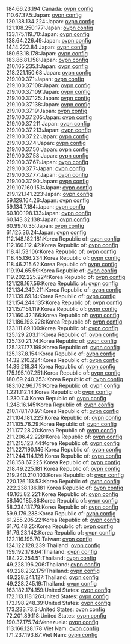 184.66.23.194:Canada: [ovpn config](vpn/184_66_23_194.ovpn)  
110.67.37.5:Japan: [ovpn config](vpn/110_67_37_5.ovpn)  
120.138.134.224:Japan: [ovpn config](vpn/120_138_134_224.ovpn)  
121.108.250.177:Japan: [ovpn config](vpn/121_108_250_177.ovpn)  
133.175.119.70:Japan: [ovpn config](vpn/133_175_119_70.ovpn)  
138.64.226.49:Japan: [ovpn config](vpn/138_64_226_49.ovpn)  
14.14.222.84:Japan: [ovpn config](vpn/14_14_222_84.ovpn)  
180.63.18.178:Japan: [ovpn config](vpn/180_63_18_178.ovpn)  
183.86.81.158:Japan: [ovpn config](vpn/183_86_81_158.ovpn)  
210.165.235.1:Japan: [ovpn config](vpn/210_165_235_1.ovpn)  
218.221.150.68:Japan: [ovpn config](vpn/218_221_150_68.ovpn)  
219.100.37.1:Japan: [ovpn config](vpn/219_100_37_1.ovpn)  
219.100.37.108:Japan: [ovpn config](vpn/219_100_37_108.ovpn)  
219.100.37.109:Japan: [ovpn config](vpn/219_100_37_109.ovpn)  
219.100.37.125:Japan: [ovpn config](vpn/219_100_37_125.ovpn)  
219.100.37.138:Japan: [ovpn config](vpn/219_100_37_138.ovpn)  
219.100.37.19:Japan: [ovpn config](vpn/219_100_37_19.ovpn)  
219.100.37.205:Japan: [ovpn config](vpn/219_100_37_205.ovpn)  
219.100.37.211:Japan: [ovpn config](vpn/219_100_37_211.ovpn)  
219.100.37.213:Japan: [ovpn config](vpn/219_100_37_213.ovpn)  
219.100.37.22:Japan: [ovpn config](vpn/219_100_37_22.ovpn)  
219.100.37.4:Japan: [ovpn config](vpn/219_100_37_4.ovpn)  
219.100.37.50:Japan: [ovpn config](vpn/219_100_37_50.ovpn)  
219.100.37.58:Japan: [ovpn config](vpn/219_100_37_58.ovpn)  
219.100.37.67:Japan: [ovpn config](vpn/219_100_37_67.ovpn)  
219.100.37.7:Japan: [ovpn config](vpn/219_100_37_7.ovpn)  
219.100.37.77:Japan: [ovpn config](vpn/219_100_37_77.ovpn)  
219.100.37.90:Japan: [ovpn config](vpn/219_100_37_90.ovpn)  
219.107.160.153:Japan: [ovpn config](vpn/219_107_160_153.ovpn)  
219.121.141.223:Japan: [ovpn config](vpn/219_121_141_223.ovpn)  
59.129.164.26:Japan: [ovpn config](vpn/59_129_164_26.ovpn)  
59.134.7.184:Japan: [ovpn config](vpn/59_134_7_184.ovpn)  
60.100.198.133:Japan: [ovpn config](vpn/60_100_198_133.ovpn)  
60.143.32.138:Japan: [ovpn config](vpn/60_143_32_138.ovpn)  
60.99.10.35:Japan: [ovpn config](vpn/60_99_10_35.ovpn)  
61.125.36.24:Japan: [ovpn config](vpn/61_125_36_24.ovpn)  
112.148.182.181:Korea Republic of: [ovpn config](vpn/112_148_182_181.ovpn)  
112.160.112.42:Korea Republic of: [ovpn config](vpn/112_160_112_42.ovpn)  
118.41.53.106:Korea Republic of: [ovpn config](vpn/118_41_53_106.ovpn)  
118.45.136.234:Korea Republic of: [ovpn config](vpn/118_45_136_234.ovpn)  
118.46.215.62:Korea Republic of: [ovpn config](vpn/118_46_215_62.ovpn)  
119.194.65.59:Korea Republic of: [ovpn config](vpn/119_194_65_59.ovpn)  
119.202.225.224:Korea Republic of: [ovpn config](vpn/119_202_225_224.ovpn)  
121.128.167.56:Korea Republic of: [ovpn config](vpn/121_128_167_56.ovpn)  
121.134.249.211:Korea Republic of: [ovpn config](vpn/121_134_249_211.ovpn)  
121.139.69.14:Korea Republic of: [ovpn config](vpn/121_139_69_14.ovpn)  
121.154.244.135:Korea Republic of: [ovpn config](vpn/121_154_244_135.ovpn)  
121.157.151.119:Korea Republic of: [ovpn config](vpn/121_157_151_119.ovpn)  
121.160.42.166:Korea Republic of: [ovpn config](vpn/121_160_42_166.ovpn)  
121.186.193.228:Korea Republic of: [ovpn config](vpn/121_186_193_228.ovpn)  
123.111.89.100:Korea Republic of: [ovpn config](vpn/123_111_89_100.ovpn)  
125.129.203.11:Korea Republic of: [ovpn config](vpn/125_129_203_11.ovpn)  
125.130.21.74:Korea Republic of: [ovpn config](vpn/125_130_21_74.ovpn)  
125.137.177.199:Korea Republic of: [ovpn config](vpn/125_137_177_199.ovpn)  
125.137.8.154:Korea Republic of: [ovpn config](vpn/125_137_8_154.ovpn)  
14.32.210.224:Korea Republic of: [ovpn config](vpn/14_32_210_224.ovpn)  
14.39.218.34:Korea Republic of: [ovpn config](vpn/14_39_218_34.ovpn)  
175.195.107.251:Korea Republic of: [ovpn config](vpn/175_195_107_251.ovpn)  
180.69.240.253:Korea Republic of: [ovpn config](vpn/180_69_240_253.ovpn)  
183.102.96.175:Korea Republic of: [ovpn config](vpn/183_102_96_175.ovpn)  
1.221.112.14:Korea Republic of: [ovpn config](vpn/1_221_112_14.ovpn)  
1.230.7.4:Korea Republic of: [ovpn config](vpn/1_230_7_4.ovpn)  
1.248.16.145:Korea Republic of: [ovpn config](vpn/1_248_16_145.ovpn)  
210.178.170.97:Korea Republic of: [ovpn config](vpn/210_178_170_97.ovpn)  
211.104.181.225:Korea Republic of: [ovpn config](vpn/211_104_181_225.ovpn)  
211.105.76.29:Korea Republic of: [ovpn config](vpn/211_105_76_29.ovpn)  
211.177.28.20:Korea Republic of: [ovpn config](vpn/211_177_28_20.ovpn)  
211.206.42.228:Korea Republic of: [ovpn config](vpn/211_206_42_228.ovpn)  
211.215.123.44:Korea Republic of: [ovpn config](vpn/211_215_123_44.ovpn)  
211.227.190.146:Korea Republic of: [ovpn config](vpn/211_227_190_146.ovpn)  
211.244.114.126:Korea Republic of: [ovpn config](vpn/211_244_114_126.ovpn)  
218.158.67.225:Korea Republic of: [ovpn config](vpn/218_158_67_225.ovpn)  
218.49.225.181:Korea Republic of: [ovpn config](vpn/218_49_225_181.ovpn)  
219.240.210.103:Korea Republic of: [ovpn config](vpn/219_240_210_103.ovpn)  
220.126.113.53:Korea Republic of: [ovpn config](vpn/220_126_113_53.ovpn)  
222.238.136.181:Korea Republic of: [ovpn config](vpn/222_238_136_181.ovpn)  
49.165.82.221:Korea Republic of: [ovpn config](vpn/49_165_82_221.ovpn)  
58.140.185.88:Korea Republic of: [ovpn config](vpn/58_140_185_88.ovpn)  
58.234.137.79:Korea Republic of: [ovpn config](vpn/58_234_137_79.ovpn)  
59.9.179.238:Korea Republic of: [ovpn config](vpn/59_9_179_238.ovpn)  
61.255.205.22:Korea Republic of: [ovpn config](vpn/61_255_205_22.ovpn)  
61.76.48.25:Korea Republic of: [ovpn config](vpn/61_76_48_25.ovpn)  
61.79.23.142:Korea Republic of: [ovpn config](vpn/61_79_23_142.ovpn)  
122.116.195.70:Taiwan: [ovpn config](vpn/122_116_195_70.ovpn)  
124.122.128.239:Thailand: [ovpn config](vpn/124_122_128_239.ovpn)  
159.192.178.64:Thailand: [ovpn config](vpn/159_192_178_64.ovpn)  
184.22.254.51:Thailand: [ovpn config](vpn/184_22_254_51.ovpn)  
49.228.196.206:Thailand: [ovpn config](vpn/49_228_196_206.ovpn)  
49.228.232.175:Thailand: [ovpn config](vpn/49_228_232_175.ovpn)  
49.228.241.127:Thailand: [ovpn config](vpn/49_228_241_127.ovpn)  
49.228.245.19:Thailand: [ovpn config](vpn/49_228_245_19.ovpn)  
163.182.174.159:United States: [ovpn config](vpn/163_182_174_159.ovpn)  
172.113.118.126:United States: [ovpn config](vpn/172_113_118_126.ovpn)  
173.198.248.39:United States: [ovpn config](vpn/173_198_248_39.ovpn)  
173.233.73.3:United States: [ovpn config](vpn/173_233_73_3.ovpn)  
72.201.89.118:United States: [ovpn config](vpn/72_201_89_118.ovpn)  
190.37.175.74:Venezuela: [ovpn config](vpn/190_37_175_74.ovpn)  
113.166.128.178:Viet Nam: [ovpn config](vpn/113_166_128_178.ovpn)  
171.237.193.87:Viet Nam: [ovpn config](vpn/171_237_193_87.ovpn)  
